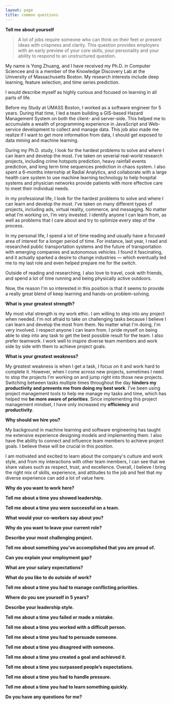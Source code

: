 ```yaml
---
layout: page
title: common questions
---
```



**Tell me about yourself**

> A lot of jobs require someone who can think on their feet or present ideas with crispness and clarity. This question provides employers with an early preview of your core skills, your personality and your ability to respond to an unstructured question.

My name is Yong Zhuang, and I have received my Ph.D. in Computer Sciencee and is a member of the Knowledge Discovery Lab at the University of Massachusetts Boston. My research interests include deep learning, feature selection, and time series prediction.

I would describe myself as highly curious and focused on learning in all parts of life.

Before my Study at UMASS Boston, I worked as a software engineer for 5 years. During that time, I led a team building a GIS-based Hazard Management System on both the client- and server-side. This helped me to accumulate a wealth of programming experience in JavaScript and Web-service development to collect and manage data. This job also made me realize if I want to get more information from data, I should get exposed to data mining and machine learning.

During my Ph.D. study, I look for the hardest problems to solve and where I can learn and develop the most. I’ve taken on severial real-world research projects, including crime hotspots prediction, heavy rainfall events prediction, and long term time sequences prediction in chaos system. I also spent a 6-months internship at Radial Analytics, and collaborate with a large health care system to use machine learning technology to help hospital systems and physician networks provide patients with more effective care to meet their individual needs.
 

In my professional life, I look for the hardest problems to solve and where I can learn and develop the most. I’ve taken on many different types of projects, including ads, virtual reality, commerce, and messaging. No matter what I’m working on, I’m very invested. I identify anyone I can learn from, as well as problems that I care about and try to optimize every step of the process.

 

In my personal life, I spend a lot of time reading and usually have a focused area of interest for a longer period of time. For instance, last year, I read and researched public transportation systems and the future of transportation with emerging companies and autonomous vehicles. I found it fascinating, and it actually sparked a desire to change industries — which eventually led me to my last role and even helped prepare me for the switch.

 

Outside of reading and researching, I also love to travel, cook with friends, and spend a lot of time running and being physically active outdoors.


Now, the reason I'm so interested in this position is that it seems to provide a really great blend of keep learning and hands-on problem-solving.

**What is your greatest strength?**

My most vital strength is my work ethic. I am willing to step into any project when needed. I'm not afraid to take on challenging tasks because I believe I can learn and develop the most from them. No matter what I'm doing, I'm very involved. I respect anyone I can learn from. I pride myself on being able to step into any task to get the best possible result for the team. I also prefer teamwork. I work well to inspire diverse team members and work side by side with them to achieve project goals.

**What is your greatest weakness?**

My greatest weakness is when I get a task, I focus on it and work hard to complete it. However, when I come across new projects, sometimes I need to stop the projects I'm working on and jump right into those new projects. Switching between tasks multiple times throughout the day **hinders my productivity and prevents me from doing my best work**. I've been using project management tools to help me manage my tasks and time, which has helped me **be more aware of priorities**. Since implementing this project management mindset, I have only increased my **efficiency** and **productivity**.

**Why should we hire you?**

My background in machine learning and software engineering has taught me extensive experience designing models and implementing them. I also have the ability to connect and influence team members to achieve project goals. I believe these will be crucial in this position.

I am motivated and excited to learn about the company's culture and work style, and from my interactions with other team members, I can see that we share values such as respect, trust, and excellence. Overall, I believe I bring the right mix of skills, experience, and attitudes to the job and feel that my diverse experience can add a lot of value here.

**Why do you want to work here?**

**Tell me about a time you showed leadership.**

**Tell me about a time you were successful on a team.**

**What would your co-workers say about you?**

**Why do you want to leave your current role?**

**Describe your most challenging project.**

**Tell me about something you’ve accomplished that you are proud of.**

**Can you explain your employment gap?**

**What are your salary expectations?**

**What do you like to do outside of work?**

**Tell me about a time you had to manage conflicting priorities.**

**Where do you see yourself in 5 years?**

**Describe your leadership style.**

**Tell me about a time you failed or made a mistake.**

**Tell me about a time you worked with a difficult person.**

**Tell me about a time you had to persuade someone.**

**Tell me about a time you disagreed with someone.**

**Tell me about a time you created a goal and achieved it.**

**Tell me about a time you surpassed people’s expectations.**

**Tell me about a time you had to handle pressure.**

**Tell me about a time you had to learn something quickly.**

**Do you have any questions for me?**